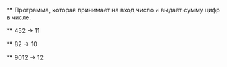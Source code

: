 ** Программа, которая принимает на вход число и выдаёт сумму цифр в числе.

** 452 -> 11

** 82 -> 10

** 9012 -> 12
